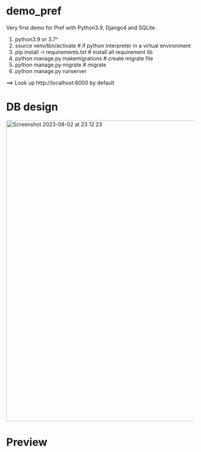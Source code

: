 # demo_pref
Very first demo for Pref with Python3.9, Django4 and SQLite

1. python3.9 or 3.7^
2. source venv/bin/activate  # if python interpreter in a virtual environment
3. pip install -r requirements.txt  # install all requirement lib
4. python manage.py makemigrations   # create migrate file 
5. python manage.py migrate  # migrate 
6. python manage.py runserver

==> Look up http://localhost:8000 by default

# DB design
<img width="803" alt="Screenshot 2023-08-02 at 23 12 23" src="https://github.com/luckyjd/demo_pref/assets/21038766/c7085463-2037-43cd-973e-34a683bd50de">

# Preview 
